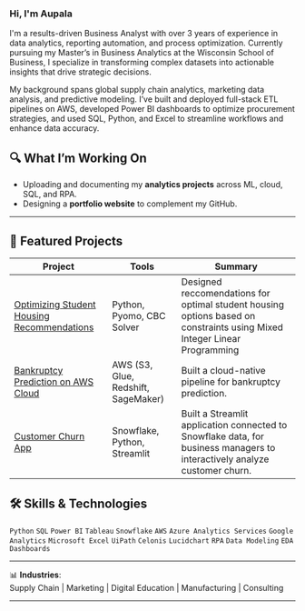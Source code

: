 ### Hi, I'm Aupala


I'm a results-driven Business Analyst with over 3 years of experience in data analytics, reporting automation, and process optimization. Currently pursuing my Master’s in Business Analytics at the Wisconsin School of Business, I specialize in transforming complex datasets into actionable insights that drive strategic decisions.

My background spans global supply chain analytics, marketing data analysis, and predictive modeling. I’ve built and deployed full-stack ETL pipelines on AWS, developed Power BI dashboards to optimize procurement strategies, and used SQL, Python, and Excel to streamline workflows and enhance data accuracy.

## 🔍 What I’m Working On
- Uploading and documenting my **analytics projects** across ML, cloud, SQL, and RPA.
- Designing a **portfolio website** to complement my GitHub.


---

## 📂 Featured Projects

| Project | Tools | Summary |
|--------|-------|---------|
| [Optimizing Student Housing Recommendations](./Optimizing-Student-Housing-Recommendations) | Python, Pyomo, CBC Solver | Designed reccomendations for optimal student housing options based on constraints using Mixed Integer Linear Programming|
| [Bankruptcy Prediction on AWS Cloud](./Bankruptcy_Prediction) | AWS (S3, Glue, Redshift, SageMaker) | Built a cloud-native pipeline for bankruptcy prediction. |
| [Customer Churn App](./Customer_Churn_App) | Snowflake, Python, Streamlit | Built a Streamlit application connected to Snowflake data, for business managers to interactively analyze customer churn. |


## 🛠️ Skills & Technologies

`Python` `SQL` `Power BI` `Tableau` `Snowflake` `AWS` `Azure Analytics Services` `Google Analytics`  `Microsoft Excel` 
`UiPath` `Celonis` `Lucidchart` `RPA` `Data Modeling` `EDA` `Dashboards`

---
📊 **Industries**:  
Supply Chain | Marketing | Digital Education | Manufacturing | Consulting

---
